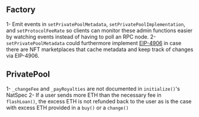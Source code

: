 ## Factory

1- Emit events in `setPrivatePoolMetadata`, `setPrivatePoolImplementation`, and `setProtocolFeeRate` so clients can monitor these admin functions easier by watching events instead of having to poll an RPC node. 
2- `setPrivatePoolMetadata` could furthermore implement [EIP-4906](https://eips.ethereum.org/EIPS/eip-4906) in case there are NFT marketplaces that cache metadata and keep track of changes via EIP-4906.

## PrivatePool

1- `_changeFee` and `_payRoyalties` are not documented in `initialize()`'s NatSpec
2- If a user sends more ETH than the necessary fee in `flashLoan()`, the excess ETH is not refunded back to the user as is the case with excess ETH provided in a `buy()` or a `change()`